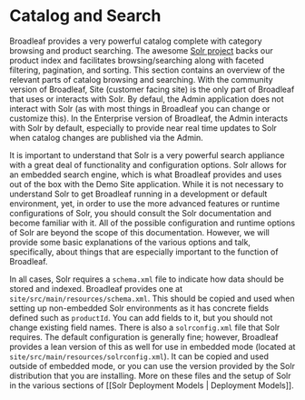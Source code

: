 # Catalog and Search

Broadleaf provides a very powerful catalog complete with category browsing and product searching. The awesome [Solr project](http://lucene.apache.org/solr/) backs our product index and facilitates browsing/searching along with faceted filtering, pagination, and sorting. This section contains an overview of the relevant parts of catalog browsing and searching.  With the community version of Broadleaf, Site (customer facing site) is the only part of Broadleaf that uses or interacts with Solr.  By defaul, the Admin application does not interact with Solr (as with most things in Broadleaf you can change or customize this).  In the Enterprise version of Broadleaf, the Admin interacts with Solr by default, especially to provide near real time updates to Solr when catalog changes are published via the Admin.

It is important to understand that Solr is a very powerful search appliance with a great deal of functionality and configuration options.  Solr allows for an embedded search engine, which is what Broadleaf provides and uses out of the box with the Demo Site application.  While it is not necessary to understand Solr to get Broadleaf running in a development or default environment, yet, in order to use the more advanced features or runtime configurations of Solr, you should consult the Solr documentation and become familiar with it.  All of the possible configuration and runtime options of Solr are beyond the scope of this documentation.  However, we will provide some basic explanations of the various options and talk, specifically, about things that are especially important to the function of Broadleaf.

In all cases, Solr requires a `schema.xml` file to indicate how data should be stored and indexed.  Broadleaf provides one at `site/src/main/resources/schema.xml`. This should be copied and used when setting up non-embedded Solr environments as it has concrete fields defined such as `productId`.  You can add fields to it, but you should not change existing field names.  There is also a `solrconfig.xml` file that Solr requires.  The default configuration is generally fine; however, Broadleaf provides a lean version of this as well for use in embedded mode (located at `site/src/main/resources/solrconfig.xml`).  It can be copied and used outside of embedded mode, or you can use the version provided by the Solr distribution that you are installing.  More on these files and the setup of Solr in the various sections of [[Solr Deployment Models | Deployment Models]].
